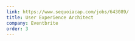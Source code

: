 ```yaml
---
link: https://www.sequoiacap.com/jobs/643089/
title: User Experience Architect
company: Eventbrite
order: 3
---
```

